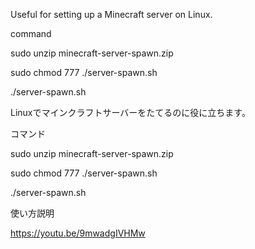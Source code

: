 Useful for setting up a Minecraft server on Linux.

command

sudo unzip minecraft-server-spawn.zip

sudo chmod 777 ./server-spawn.sh

./server-spawn.sh

Linuxでマインクラフトサーバーをたてるのに役に立ちます。

コマンド

sudo unzip minecraft-server-spawn.zip

sudo chmod 777 ./server-spawn.sh

./server-spawn.sh

使い方説明

https://youtu.be/9mwadgIVHMw
